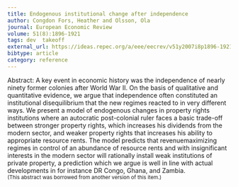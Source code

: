 ```yaml
---
title: Endogenous institutional change after independence
author: Congdon Fors, Heather and Olsson, Ola
journal: European Economic Review
volume: 51(8):1896-1921
tags: dev  takeoff
external_url: https://ideas.repec.org/a/eee/eecrev/v51y2007i8p1896-1921.html
bibtype: article
category: reference
---
```

Abstract: A key event in economic history was the independence of nearly ninety former colonies after World War II. On the basis of qualitative and quantitative evidence, we argue that independence often constituted an institutional disequilibrium that the new regimes reacted to in very different ways. We present a model of endogenous changes in property rights institutions where an autocratic post-colonial ruler faces a basic trade-off between stronger property rights, which increases his dividends from the modern sector, and weaker property rights that increases his ability to appropriate resource rents. The model predicts that revenuemaximizing regimes in control of an abundance of resource rents and with insignificant interests in the modern sector will rationally install weak institutions of private property, a prediction which we argue is well in line with actual developments in for instance DR Congo, Ghana, and Zambia.<br><small>(This abstract was borrowed from another version of this item.)</small>
